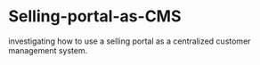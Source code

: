 Selling-portal-as-CMS
=====================

investigating how to use a selling portal as a centralized customer management system.
